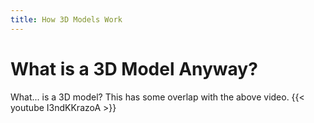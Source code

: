 ```yaml
---
title: How 3D Models Work
---
```

# What is a 3D Model Anyway?
What... is a 3D model? This has some overlap with the above video.
{{< youtube I3ndKKrazoA >}}

